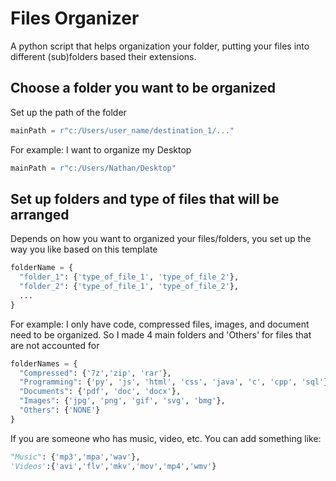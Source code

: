 # Files Organizer
A python script that helps organization your folder, putting your files into different (sub)folders based their extensions.

## Choose a folder you want to be organized
Set up the path of the folder
``` python
mainPath = r"c:/Users/user_name/destination_1/..."
```
For example: I want to organize my Desktop
``` python
mainPath = r"c:/Users/Nathan/Desktop"
```
## Set up folders and type of files that will be arranged
Depends on how you want to organized your files/folders, you set up the way you like based on this template
``` python
folderName = {
  "folder_1": {'type_of_file_1', 'type_of_file_2'},
  "folder_2": {'type_of_file_1', 'type_of_file_2'},
  ...
}
```
For example: I only have code, compressed files, images, and document need to be organized. So I made 4 main folders and 'Others' for files that are not accounted for
``` python
folderNames = {
  "Compressed": {'7z','zip', 'rar'},
  "Programming": {'py', 'js', 'html', 'css', 'java', 'c', 'cpp', 'sql'},
  "Documents": {'pdf', 'doc', 'docx'},
  "Images": {'jpg', 'png', 'gif', 'svg', 'bmg'},
  "Others": {'NONE'}
}
```
If you are someone who has music, video, etc. You can add something like:
``` python
"Music": {'mp3','mpa','wav'},
'Videos':{'avi','flv','mkv','mov','mp4','wmv'}
```
